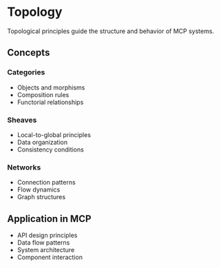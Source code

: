 # Topology

Topological principles guide the structure and behavior of MCP systems.

## Concepts

### Categories
- Objects and morphisms
- Composition rules
- Functorial relationships

### Sheaves
- Local-to-global principles
- Data organization
- Consistency conditions

### Networks
- Connection patterns
- Flow dynamics
- Graph structures

## Application in MCP

- API design principles
- Data flow patterns
- System architecture
- Component interaction